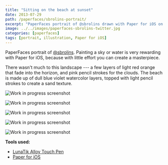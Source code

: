 ```yaml
---
title: "Sitting on the beach at sunset"
date: 2013-07-29
path: /paperfaces/sbrolins-portrait/
excerpt: "PaperFaces portrait of @sbrolins drawn with Paper for iOS on an iPad."
image: ../../images/paperfaces-sbrolins-twitter.jpg
categories: [paperfaces]
tags: [portrait, illustration, Paper for iOS]
---
```


PaperFaces portrait of [@sbrolins](https://twitter.com/sbrolins). Painting a sky or water is very rewarding with Paper for iOS, because with little effort you can create a masterpiece.

There wasn't much to this landscape --- a few layers of light red orange that fade into the horizon, and pink pencil strokes for the clouds. The beach is made up of dull blue violet watercolor layers, topped with light pencil strokes to create a sand texture.

![Work in progress screenshot](../../images/paperfaces-sbrolins-process-1-lg.jpg)

![Work in progress screenshot](../../images/paperfaces-sbrolins-process-2-lg.jpg)

![Work in progress screenshot](../../images/paperfaces-sbrolins-process-3-lg.jpg)

![Work in progress screenshot](../../images/paperfaces-sbrolins-process-4-lg.jpg)

![Work in progress screenshot](../../images/paperfaces-sbrolins-process-5-lg.jpg)

**Tools used:**

- [LunaTik Alloy Touch Pen](https://www.amazon.com/gp/product/B00821TR7G/ref=as_li_ss_tl?ie=UTF8&tag=mademist-20&linkCode=as2&camp=1789&creative=390957&creativeASIN=B00821TR7G)
- [Paper for iOS](https://paper.bywetransfer.com/)
